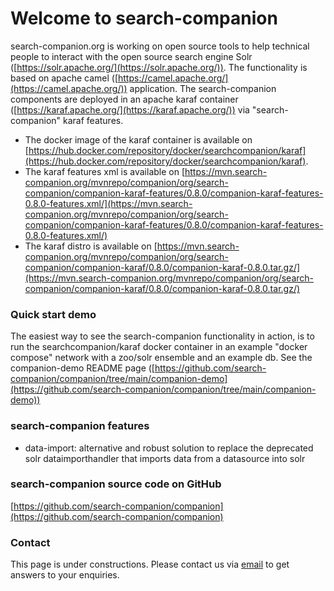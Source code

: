 # Welcome to search-companion

search-companion.org is working on open source tools to help technical people to interact with the open source search engine Solr ([https://solr.apache.org/](https://solr.apache.org/)).
The functionality is based on apache camel ([https://camel.apache.org/](https://camel.apache.org/)) application. 
The search-companion components are deployed in an apache karaf container ([https://karaf.apache.org/](https://karaf.apache.org/)) via "search-companion" karaf features.

- The docker image of the karaf container is available on [https://hub.docker.com/repository/docker/searchcompanion/karaf](https://hub.docker.com/repository/docker/searchcompanion/karaf).
- The karaf features xml is available on [https://mvn.search-companion.org/mvnrepo/companion/org/search-companion/companion-karaf-features/0.8.0/companion-karaf-features-0.8.0-features.xml/](https://mvn.search-companion.org/mvnrepo/companion/org/search-companion/companion-karaf-features/0.8.0/companion-karaf-features-0.8.0-features.xml/)
- The karaf distro is available on [https://mvn.search-companion.org/mvnrepo/companion/org/search-companion/companion-karaf/0.8.0/companion-karaf-0.8.0.tar.gz/](https://mvn.search-companion.org/mvnrepo/companion/org/search-companion/companion-karaf/0.8.0/companion-karaf-0.8.0.tar.gz/)

### Quick start demo
The easiest way to see the search-companion functionality in action, is to run the searchcompanion/karaf docker container in an example "docker compose" network with a zoo/solr ensemble and an example db.
See the companion-demo README page ([https://github.com/search-companion/companion/tree/main/companion-demo](https://github.com/search-companion/companion/tree/main/companion-demo))

### search-companion features

- data-import: alternative and robust solution to replace the deprecated solr dataimporthandler that imports data from a datasource into solr

### search-companion source code on GitHub

[https://github.com/search-companion/companion](https://github.com/search-companion/companion)

### Contact

This page is under constructions.
Please contact us via [email](mailto:info@search-companion.org) to get answers to your enquiries.
